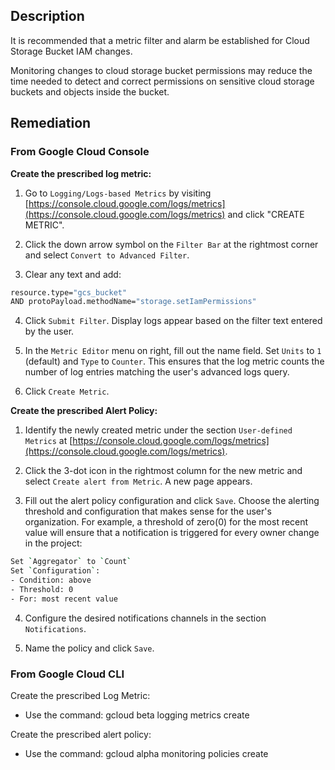 ## Description

It is recommended that a metric filter and alarm be established for Cloud Storage Bucket IAM changes.

Monitoring changes to cloud storage bucket permissions may reduce the time needed to detect and correct permissions on sensitive cloud storage buckets and objects inside the bucket.

## Remediation

### From Google Cloud Console

**Create the prescribed log metric:**

1. Go to `Logging/Logs-based Metrics` by visiting [https://console.cloud.google.com/logs/metrics](https://console.cloud.google.com/logs/metrics) and click "CREATE METRIC".

2. Click the down arrow symbol on the `Filter Bar` at the rightmost corner and select `Convert to Advanced Filter`.

3. Clear any text and add:

```bash
resource.type="gcs_bucket"
AND protoPayload.methodName="storage.setIamPermissions"
```

4. Click `Submit Filter`. Display logs appear based on the filter text entered by the user.

5. In the `Metric Editor` menu on right, fill out the name field. Set `Units` to `1` (default) and `Type` to `Counter`. This ensures that the log metric counts the number of log entries matching the user's advanced logs query.

6. Click `Create Metric`.

**Create the prescribed Alert Policy:**

1. Identify the newly created metric under the section `User-defined Metrics` at [https://console.cloud.google.com/logs/metrics](https://console.cloud.google.com/logs/metrics).

2. Click the 3-dot icon in the rightmost column for the new metric and select `Create alert from Metric`. A new page appears.

3. Fill out the alert policy configuration and click `Save`. Choose the alerting threshold and configuration that makes sense for the user's organization. For example, a threshold of zero(0) for the most recent value will ensure that a notification is triggered for every owner change in the project:

```bash
Set `Aggregator` to `Count`
Set `Configuration`:
- Condition: above
- Threshold: 0
- For: most recent value
```

4. Configure the desired notifications channels in the section `Notifications`.

5. Name the policy and click `Save`.

### From Google Cloud CLI

Create the prescribed Log Metric:
- Use the command: gcloud beta logging metrics create

Create the prescribed alert policy:
- Use the command: gcloud alpha monitoring policies create
